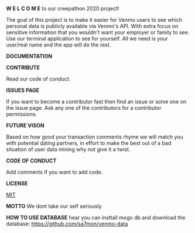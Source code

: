 **W E L C O M E** to our creepathon 2020 project!

The goal of this project is to make it easier for Venmo users to see which personal data is publicly available via Venmo's API. With extra focus on sensitive information that you wouldn't want your employer or family to see. Use our terminal application to see for yourself. All we need is your user/real name and the app will do the rest.

**DOCUMENTATION**

**CONTRIBUTE**

Read our code of conduct.

**ISSUES PAGE**

If you want to become a contributor fast then find an issue or solve one on the issue page. Ask any one of the contributors for a contributor permissions.

**FUTURE VISON**

Based on how good your transaction comments rhyme we will match you with potential dating partners, in effort to make the best out of a bad situation of user data mining why not give it a twist.

**CODE OF CONDUCT**

Add comments if you want to add code.

**LICENSE**

[MIT](https://github.com/krusts31/venmo_data_base_analysis/blob/main/LICENSE)

**MOTTO**
We dont take our self seriously
 
**HOW TO USE DATABASE**
hear you can insttall mogo db and download the database: https://github.com/sa7mon/venmo-data
